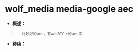# wolf_media media-google aec
- **概述：**
>       比较好的aec，有webRTC上的aec库
>
>
>
>
>
>
>
>
>
>
>
>
>
>
>
>
>

- **待续：**
>
>
>
>
>
>
>
>
>
>
>
>
>
>
